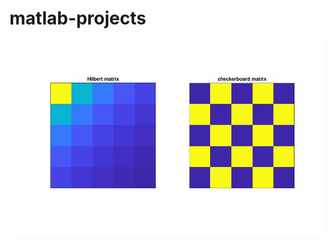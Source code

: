 # matlab-projects
![Hilbert Matrix and Checkerboard](hilbertMatrixCheckerBorad.jpg "Hilber Matrix and Checkerboard")